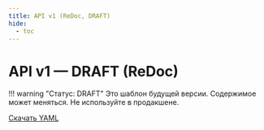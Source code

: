 ```yaml
---
title: API v1 (ReDoc, DRAFT)
hide:
  - toc
---
```


# API v1 — DRAFT (ReDoc)

!!! warning "Статус: DRAFT"
    Это шаблон будущей версии. Содержимое может меняться. Не используйте в продакшене.

<div id="redoc-v1"></div>

<script src="https://cdn.redoc.ly/redoc/latest/bundles/redoc.standalone.js"></script>
<script>
  const REL = '../api/gtrack-v1.yaml';
  const SPEC_URL = new URL(REL, document.baseURI).toString();
  Redoc.init(SPEC_URL, { expandResponses: "200,201,204" }, document.getElementById('redoc-v1'));
</script>

[Скачать YAML](../api/gtrack-v1.yaml)
